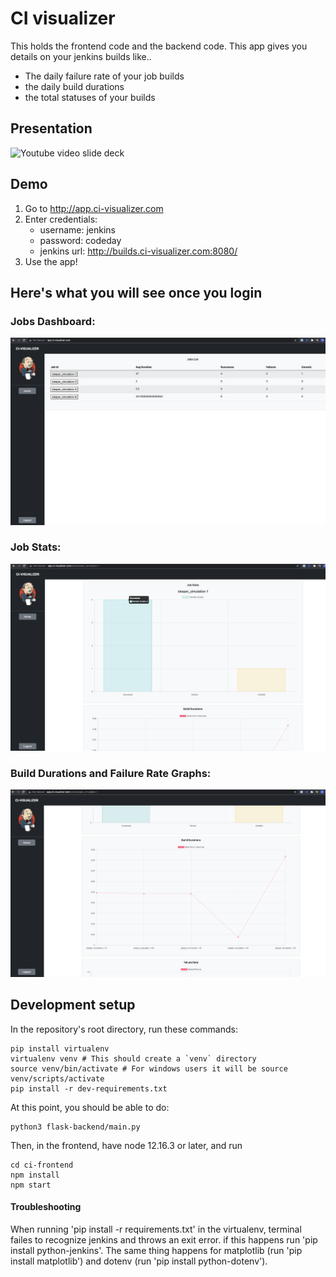 # CI visualizer

This holds the frontend code and the backend code.
This app gives you details on your jenkins builds like..
- The daily failure rate of your job builds
- the daily build durations
- the total statuses of your builds

## Presentation
![Youtube video slide deck](https://youtu.be/bD_nw_itoKg)

## Demo

1. Go to http://app.ci-visualizer.com
2. Enter credentials:
   - username: jenkins
   - password: codeday
   - jenkins url: http://builds.ci-visualizer.com:8080/
3. Use the app!

## Here's what you will see once you login

### Jobs Dashboard:
![Dashboard](/readme_imgs/dashboard.png)

### Job Stats:
![Job Stats](/readme_imgs/job_stats.png)

### Build Durations and Failure Rate Graphs:
![Build Durations](/readme_imgs/build_durations.png)

## Development setup

In the repository's root directory, run these commands:

```
pip install virtualenv
virtualenv venv # This should create a `venv` directory
source venv/bin/activate # For windows users it will be source venv/scripts/activate
pip install -r dev-requirements.txt
```

At this point, you should be able to do:

```
python3 flask-backend/main.py
```

Then, in the frontend, have node 12.16.3 or later, and run

```
cd ci-frontend
npm install
npm start
```

#### Troubleshooting

When running 'pip install -r requirements.txt' in the virtualenv, terminal failes to recognize jenkins and throws an
exit error. if this happens run 'pip install python-jenkins'. The same thing happens for matplotlib (run 'pip install
matplotlib') and dotenv (run 'pip install python-dotenv').
